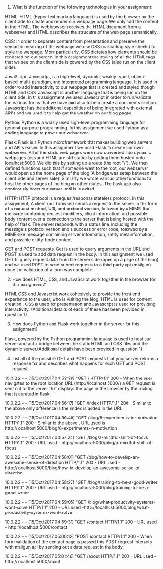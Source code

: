 1. What is the function of the following technologies in your assignment:

HTML: HTML (Hyper text markup language) is used by the browser on the client side to create and render our webpage page. We only add the content in the HTML. The webbrowser receives the HTML document from a webserver and HTML describes the strucutre of the web page semantically.

CSS: In order to separate content from presentation and preserve the semantic meaning of the webpage we use CSS (cascading style sheets) to style the webpage. More particularly, CSS dictates how elements should be rendered on our screen. In this assignment the styling of all the HTML tags that we see on the client side is powered by the CSS (also run on the client side).

JavaScript: Javascript, is a high-level, dynamic, weakly typed, object-based, multi-paradigm, and interpreted programming language. It is used in order to add interactivity to our webpage that is created and styled though HTML and CSS. Javascript is another language that is being run on the client side. In this assignment we used Javascript in order to run/validate the various forms that we have and also to help create a comments section. Javascript has the additional capabilties of being integrated with external API's and we used it to help get the weather on our blog pages.

Python: Python is a widely used high-level programming language for general-purpose programming. In this assignment we used Python as a coding language to power our webserver.

Flask: Flask is a Python microframework that makes buliding web servers and API's easier. In this assignment we used Flask to create our own webserver. All of the static web pages were now converted into dynamic webpages (css and HTML are still static) by getting them hosted onto localhost:5000. We did this by setting up a route (the root "/"). We then defined functions such that if someone went to the root, our webserver would open up the home page of the blog (A bridge was setup between the client side and server side). Similarly we wrote various other functions to host the other pages of the blog on other routes. The flask app also continously hosts our server until is is exited.

HTTP: HTTP protocol is a request/response stateless protocol. In this assignment, A client (our browser) sends a request to the server in the form of a request method, URI, and protocol version, followed by a MIME-like message containing request modifiers, client information, and possible body content over a connection to the server that is being hosted with the help of flask. The server responds with a status line, including the message's protocol version and a success or error code, followed by a MIME-like message containing server information, entity metainformation, and possible entity-body content. 

GET and POST requests: Get is used to query arguments in the URL and POST is used to add data request in the body. In this assignment we used GET to query request data from the server side (open up a page of the blog) and we used POST to send submit requests to a third party api (mailgun) once the validation of a form was complete.


2. How does HTML, CSS, and JavaScript work together in the browser for this assignment?

HTML,CSS and Javascript work cohesively to provide the front end experience to the user, who is visiting the blog. HTML is used for content creation , CSS is used for presentation and Javascript is used for providing interactivity. (Additional details of each of these has been provided in question 1).


3. How does Python and Flask work together in the server for this assignment?

Flask, powered by the Python programming language is used to host our server and act a bridge between the static HTML and CSS files and the dynamic server.(Additional details have been provided in question 1)

4. List all of the possible GET and POST requests that your server returns a response for and describes what happens for each GET and POST request

10.0.2.2 - - [15/Oct/2017 04:53:38] "GET / HTTP/1.1" 200 - When the user navigates to the root location URL (http://localhost:5000/) a GET request is sent out to the server that displays the page in the browser by the routing that is curated in flask.

10.0.2.2 - - [15/Oct/2017 04:56:17] "GET /index HTTP/1.1" 200 - Similar to the above only difference is the /index is added in the URL.

10.0.2.2 - - [15/Oct/2017 04:56:49] "GET /blog/8-experiments-in-motivation HTTP/1.1" 200 - Similar to the above , URL used is http://localhost:5000/blog/8-experiments-in-motivation

10.0.2.2 - - [15/Oct/2017 04:57:24] "GET /blog/a-mindful-shift-of-focus HTTP/1.1" 200 - URL used - http://localhost:5000/blog/a-mindful-shift-of-focus

10.0.2.2 - - [15/Oct/2017 04:58:01] "GET /blog/how-to-develop-an-awesome-sense-of-direction HTTP/1.1" 200 - URL used - http://localhost:5000/blog/how-to-develop-an-awesome-sense-of-direction

10.0.2.2 - - [15/Oct/2017 04:58:27] "GET /blog/training-to-be-a-good-writer HTTP/1.1" 200 - URL used - http://localhost:5000/blog/training-to-be-a-good-writer

10.0.2.2 - - [15/Oct/2017 04:59:05] "GET /blog/what-productivity-systems-wont-solve HTTP/1.1" 200 - URL used -http://localhost:5000/blog/what-productivity-systems-wont-solve

10.0.2.2 - - [15/Oct/2017 04:59:31] "GET /contact HTTP/1.1" 200 - URL used - http://localhost:5000/contact

10.0.2.2 - - [15/Oct/2017 05:00:12] "POST /contact HTTP/1.1" 200 - When form validation of the contact page is passed this POST request interacts with mailgun api by sending out a data request in the body.

10.0.2.2 - - [15/Oct/2017 05:01:46] "GET /about HTTP/1.1" 200 - URL used - http://localhost:5000/about
